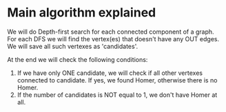 # Main algorithm explained

We will do Depth-first search for each connected component of a graph.
For each DFS we will find the vertex(es) that doesn't have any OUT edges.
We will save all such vertexes as 'candidates'.

At the end we will check the following conditions:
1. If we have only ONE candidate, we will check if all other vertexes connected to candidate. 
If yes, we found Homer, otherwise there is no Homer.
2. If the number of candidates is NOT equal to 1, we don't have Homer at all.
